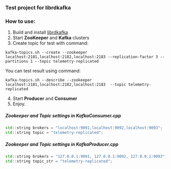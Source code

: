 ### Test project for librdkafka

### How to use:

1. Build and install [librdkafka](https://github.com/edenhill/librdkafka)
2. Start **ZooKeeper** and **Kafka** clusters
3. Create topic for test with command:
```commandline
kafka-topics.sh --create --zookeeper localhost:2181,localhost:2182,localhost:2183 --replication-factor 3 --partitions 1 --topic telemetry-replicated
```

You can test result using command:

```commandline
kafka-topics.sh --describe --zookeeper localhost:2181,localhost:2182,localhost:2183  --topic telemetry-replicated
```

4. Start **Producer** and **Consumer**
5. Enjoy.

##### Zookeeper and Topic settings in KafkaConsumer.cpp

```cpp
std::string brokers = "localhost:9091,localhost:9092,localhost:9093";
std::string topic = "telemetry-replicated";
```

##### Zookeeper and Topic settings in KafkaProducer.cpp

```cpp
std::string brokers = "127.0.0.1:9091, 127.0.0.1:9092, 127.0.0.1:9093";
std::string topic_str = "telemetry-replicated";
```